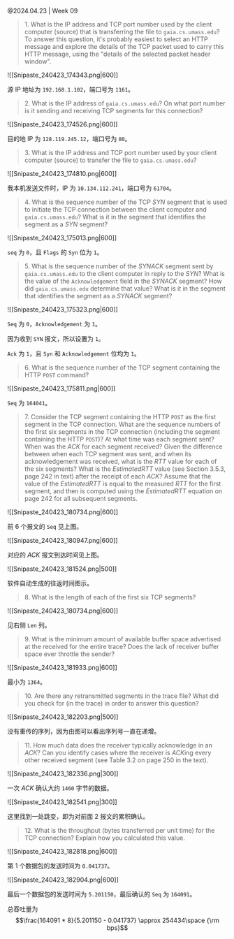 @2024.04.23 | Week 09

>1\. What is the IP address and TCP port number used by the client computer (source) that is transferring the file to `gaia.cs.umass.edu`? To answer this question, it's probably easiest to select an HTTP message and explore the details of the TCP packet used to carry this HTTP message, using the "details of the selected packet header window".

![[Snipaste_240423_174343.png|600]]

源 IP 地址为 `192.168.1.102`，端口号为 `1161`。

>2\. What is the IP address of `gaia.cs.umass.edu`? On what port number is it sending and receiving TCP segments for this connection?

![[Snipaste_240423_174526.png|600]]

目的地 IP 为 `128.119.245.12`，端口号为 `80`。

>3\. What is the IP address and TCP port number used by your client computer (source) to transfer the file to `gaia.cs.umass.edu`?

![[Snipaste_240423_174810.png|600]]

我本机发送文件时，IP 为 `10.134.112.241`，端口号为 `61704`。

>4\. What is the sequence number of the TCP *SYN* segment that is used to initiate the TCP connection between the client computer and `gaia.cs.umass.edu`? What is it in the segment that identifies the segment as a *SYN* segment?

![[Snipaste_240423_175013.png|600]]

`seq` 为 `0`，且 `Flags` 的 `Syn` 位为 `1`。

>5\. What is the sequence number of the *SYNACK* segment sent by `gaia.cs.umass.edu` to the client computer in reply to the *SYN*? What is the value of the `Acknowledgement` field in the *SYNACK* segment? How did `gaia.cs.umass.edu` determine that value? What is it in the segment that identifies the segment as a *SYNACK* segment?

![[Snipaste_240423_175323.png|600]]

`Seq` 为 `0`，`Acknowledgement` 为 `1`。

因为收到 `SYN` 报文，所以设置为 `1`。

`Ack` 为 `1`，且 `Syn` 和 `Acknowledgement` 位均为 `1`。

>6\. What is the sequence number of the TCP segment containing the HTTP `POST` command?

![[Snipaste_240423_175811.png|600]]

`Seq` 为 `164041`。

>7\. Consider the TCP segment containing the HTTP `POST` as the first segment in the TCP connection. What are the sequence numbers of the first six segments in the TCP connection (including the segment containing the HTTP `POST`)? At what time was each segment sent? When was the *ACK* for each segment received? Given the difference between when each TCP segment was sent, and when its acknowledgement was received, what is the *RTT* value for each of the six segments? What is the *EstimatedRTT* value (see Section 3.5.3, page 242 in text) after the receipt of each *ACK*? Assume that the value of the *EstimatedRTT* is equal to the measured *RTT* for the first segment, and then is computed using the *EstimatedRTT* equation on page 242 for all subsequent segments.

![[Snipaste_240423_180734.png|600]]

前 6 个报文的 `Seq` 见上图。

![[Snipaste_240423_180947.png|600]]

对应的 *ACK* 报文到达时间见上图。

![[Snipaste_240423_181524.png|500]]

软件自动生成的往返时间图示。

>8\. What is the length of each of the first six TCP segments?

![[Snipaste_240423_180734.png|600]]

见右侧 `Len` 列。

>9\. What is the minimum amount of available buffer space advertised at the received for the entire trace? Does the lack of receiver buffer space ever throttle the sender?

![[Snipaste_240423_181933.png|600]]

最小为 `1364`。

>10\. Are there any retransmitted segments in the trace file? What did you check for (in the trace) in order to answer this question?

![[Snipaste_240423_182203.png|500]]

没有重传的序列，因为由图可以看出序列号一直在递增。

>11\. How much data does the receiver typically acknowledge in an *ACK*? Can you identify cases where the receiver is *ACK*ing every other received segment (see Table 3.2 on page 250 in the text).

![[Snipaste_240423_182336.png|300]]

一次 *ACK* 确认大约 `1460` 字节的数据。

![[Snipaste_240423_182541.png|300]]

这里找到一处跳变，即为对前面 2 报文的累积确认。

>12\. What is the throughput (bytes transferred per unit time) for the TCP connection? Explain how you calculated this value.

![[Snipaste_240423_182818.png|600]]

第 1 个数据包的发送时间为 `0.041737`。

![[Snipaste_240423_182904.png|600]]

最后一个数据包的发送时间为 `5.201150`，最后确认的 `Seq` 为 `164091`。

总吞吐量为 $$\frac{164091 * 8}{5.201150 - 0.041737} \approx 254434\space {\rm bps}$$